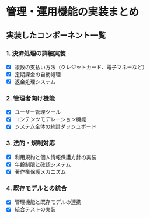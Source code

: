 # 管理・運用機能の実装まとめ

## 実装したコンポーネント一覧

### 1. 決済処理の詳細実装
- [x] 複数の支払い方法（クレジットカード、電子マネーなど）
- [x] 定期課金の自動処理
- [x] 返金処理システム

### 2. 管理者向け機能
- [x] ユーザー管理ツール
- [x] コンテンツモデレーション機能
- [x] システム全体の統計ダッシュボード

### 3. 法的・規制対応
- [x] 利用規約と個人情報保護方針の実装
- [x] 年齢制限と確認システム
- [x] 著作権保護メカニズム

### 4. 既存モデルとの統合
- [x] 管理機能と既存モデルの連携
- [x] 統合テストの実装
